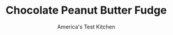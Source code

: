 ---
layout: ../../layouts/MarkdownPostLayout.astro
title: Chocolate Peanut Butter Fudge
author: America's Test Kitchen
pubDate: 2023-03-15
description: "Many fudge recipes claim to be foolproof. After making 177 pounds of it, we finally have one that truly is."
image_url: https://res.cloudinary.com/hksqkdlah/image/upload/ar_1:1,c_fill,dpr_2.0,f_auto,fl_lossy.progressive.strip_profile,g_faces:auto,q_auto:low,w_344/42942-sfs-chocolate-peanut-butter-fudge-2
tags: ["Desserts or Baked Goods","Chocolate","Brownies & Bars","Holiday"]
calories: 7031
protein: 4
carbohydrates: 39
fats: 
fiber: 1
ingredients: ["3 cups packed (21 ounces), light brown sugar","12 tablespoons, unsalted butter, cut into 12 pieces","2/3 cup, evaporated milk","1/2 teaspoon, salt","12 ounces, bittersweet chocolate, chopped","5 ounces large, marshmallows (about 3 cups)","1 cup plus 2 tablespoons chopped, salted dry-roasted peanuts","1/2 cup, creamy peanut butter"]
serves: 22
time: "40 minutes, plus 2 hours cooling and 2 hours chilling"
instructions: ["Make foil sling for 8-inch square baking pan by folding 2 long sheets of aluminum foil so each is 8 inches wide. Lay sheets of foil in pan perpendicular to each other, with extra foil hanging over edges of pan. Push foil into corners and up sides of pan, smoothing foil flush to pan. Spray foil with vegetable oil spray.","Combine sugar, butter, evaporated milk, and salt in large saucepan. Bring to boil over medium-high heat, stirring frequently. Once boiling, reduce heat to medium-low and simmer, stirring frequently, until mixture registers 234 degrees, 3 to 5 minutes.","Off heat, add chocolate and marshmallows and whisk until smooth and all marshmallows are fully melted, about 2 minutes (fudge will thicken to consistency of frosting). Stir in 1 cup peanuts. Transfer mixture to prepared pan. Dollop peanut butter evenly over top of fudge. Using tines of fork, swirl peanut butter into fudge. Sprinkle with remaining 2 tablespoons peanuts. Let cool completely, about 2 hours. Cover and refrigerate until set, about 2 hours.","Using foil overhang, lift fudge out of pan. Cut into 1-inch cubes. Let sit at room temperature for 15 minutes before serving. (Fudge can be stored in airtight container at room temperature for up to 2 weeks.)"]
nutrition: ["193 mg Potassium","86 mg Phosphorus","53 mg Calcium","1 mg Iron","44 mg Magnesium","78 mg Sodium","18 g Fat","1 mg Niacin (B3)","6 g Monounsaturated","2 g Polyunsaturated","18 mg Cholesterol","8 g Saturated","1 g Fiber","26 µg Folate (food)","34 g Sugars","1 µg Vitamin K","9 g Water","39 g Carbs","26 µg Folate equivalent (total)","4 g Protein","1 mg Vitamin E","57 µg Vitamin A","319 kcal Energy","32 g Sugars, added","7031 calories"]
notes: "You will need a digital or candy thermometer for this recipe. We developed this recipe using Kraft Jet-Puffed Marshmallows. With this brand, 21 marshmallows yield 5 ounces. Be sure to use evaporated milk here, not sweetened condensed milk. We developed this recipe using Ghirardelli 60% Cacao Bittersweet Chocolate Premium Baking Bar. You can substitute semisweet chocolate bars or bars labeled “dark chocolate,” but we do not recommend using chocolate thats 85 percent cacao or higher. If youre using an electric stove, the mixture will likely take longer than 5 minutes to reach 234 degrees in step 2."
---